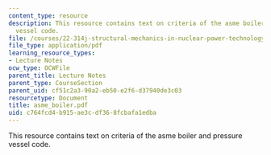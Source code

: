 ```yaml
---
content_type: resource
description: This resource contains text on criteria of the asme boiler and pressure
  vessel code.
file: /courses/22-314j-structural-mechanics-in-nuclear-power-technology-fall-2006/c764fcd4b915ae3cdf368fcbafa1edba_asme_boiler.pdf
file_type: application/pdf
learning_resource_types:
- Lecture Notes
ocw_type: OCWFile
parent_title: Lecture Notes
parent_type: CourseSection
parent_uid: cf51c2a3-90a2-eb50-e2f6-d37940de3c03
resourcetype: Document
title: asme_boiler.pdf
uid: c764fcd4-b915-ae3c-df36-8fcbafa1edba
---
```

This resource contains text on criteria of the asme boiler and pressure vessel code.


